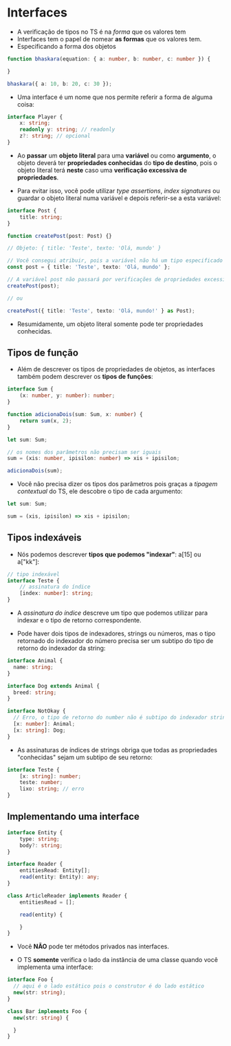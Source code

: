 # Interfaces

- A verificação de tipos no TS é na *forma* que os valores tem
- Interfaces tem o papel de nomear **as formas** que os valores tem.
- Especificando a forma dos objetos

```ts
function bhaskara(equation: { a: number, b: number, c: number }) {

}

bhaskara({ a: 10, b: 20, c: 30 });
```

- Uma interface é um nome que nos permite referir a forma de alguma coisa:
```ts
interface Player {
    x: string;
    readonly y: string; // readonly
    z?: string; // opcional
}
```

- Ao **passar** um **objeto literal** para uma **variável** ou como **argumento**, o objeto deverá ter **propriedades conhecidas** do **tipo de destino**, pois o objeto literal terá **neste** caso uma **verificação excessiva de propriedades**. 

- Para evitar isso, você pode utilizar *type assertions*, *index signatures* ou guardar o objeto literal numa variável e depois referir-se a esta variável:

```ts
interface Post {
    title: string;
}

function createPost(post: Post) {}

// Objeto: { title: 'Teste', texto: 'Olá, mundo' }

// Você consegui atribuir, pois a variável não há um tipo especificado
const post = { title: 'Teste', texto: 'Olá, mundo' }; 

// A variável post não passará por verificações de propriedades excessivas ao passar ela (mas desde que você tenha uma variável em comum entre elas)
createPost(post); 

// ou

createPost({ title: 'Teste', texto: 'Olá, mundo!' } as Post);
```

- Resumidamente, um objeto literal somente pode ter propriedades conhecidas.

## Tipos de função

- Além de descrever os tipos de propriedades de objetos, as interfaces também podem descrever os **tipos de funções**:

```ts
interface Sum {
    (x: number, y: number): number;
}

function adicionaDois(sum: Sum, x: number) {
    return sum(x, 2);
}

let sum: Sum;

// os nomes dos parâmetros não precisam ser iguais
sum = (xis: number, ipisilon: number) => xis + ipisilon;

adicionaDois(sum);
```

- Você não precisa dizer os tipos dos parâmetros pois graças a *tipagem contextual* do TS, ele descobre o tipo de cada argumento:

```ts
let sum: Sum;

sum = (xis, ipisilon) => xis + ipisilon;
```

## Tipos indexáveis

- Nós podemos descrever **tipos que podemos "indexar"**: a[15] ou a["kk"]:

```ts
// tipo indexável
interface Teste {
    // assinatura do índice
    [index: number]: string;
}
```

- A *assinatura do índice* descreve um tipo que podemos utilizar para indexar e o tipo de retorno correspondente.

- Pode haver dois tipos de indexadores, strings ou números, mas o tipo retornado do indexador do número precisa ser um subtipo do tipo de retorno do indexador da string:

```ts
interface Animal {
  name: string;
}

interface Dog extends Animal {
  breed: string;
}

interface NotOkay {
  // Erro, o tipo de retorno do number não é subtipo do indexador string
  [x: number]: Animal;
  [x: string]: Dog;
}
```

- As assinaturas de índices de strings obriga que todas as propriedades "conhecidas" sejam um subtipo de seu retorno:

```ts
interface Teste {
    [x: string]: number;
    teste: number;
    lixo: string; // erro
}
```

## Implementando uma interface

```ts
interface Entity {
    type: string;
    body?: string;
}

interface Reader {
    entitiesRead: Entity[];
    read(entity: Entity): any;
}

class ArticleReader implements Reader {
    entitiesRead = [];

    read(entity) {

    }
}
```

- Você **NÃO** pode ter métodos privados nas interfaces.

- O TS **somente** verifica o lado da instância de uma classe quando você implementa uma interface:

```ts
interface Foo {
  // aqui é o lado estático pois o construtor é do lado estático
  new(str: string);
}

class Bar implements Foo {
  new(str: string) {

  }
}
```